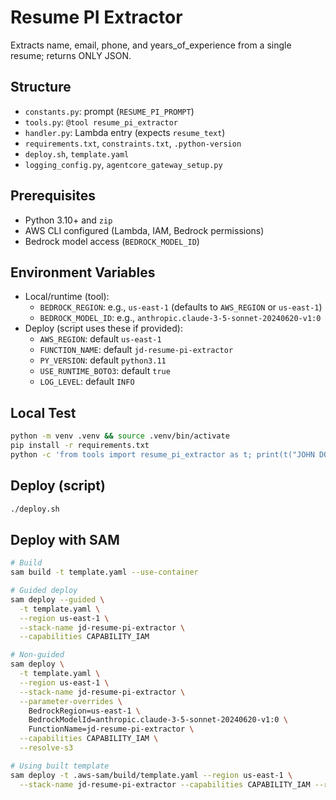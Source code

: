 # Resume PI Extractor

Extracts name, email, phone, and years_of_experience from a single resume; returns ONLY JSON.

## Structure
- `constants.py`: prompt (`RESUME_PI_PROMPT`)
- `tools.py`: `@tool resume_pi_extractor`
- `handler.py`: Lambda entry (expects `resume_text`)
- `requirements.txt`, `constraints.txt`, `.python-version`
- `deploy.sh`, `template.yaml`
- `logging_config.py`, `agentcore_gateway_setup.py`

## Prerequisites
- Python 3.10+ and `zip`
- AWS CLI configured (Lambda, IAM, Bedrock permissions)
- Bedrock model access (`BEDROCK_MODEL_ID`)

## Environment Variables
- Local/runtime (tool):
  - `BEDROCK_REGION`: e.g., `us-east-1` (defaults to `AWS_REGION` or `us-east-1`)
  - `BEDROCK_MODEL_ID`: e.g., `anthropic.claude-3-5-sonnet-20240620-v1:0`
- Deploy (script uses these if provided):
  - `AWS_REGION`: default `us-east-1`
  - `FUNCTION_NAME`: default `jd-resume-pi-extractor`
  - `PY_VERSION`: default `python3.11`
  - `USE_RUNTIME_BOTO3`: default `true`
  - `LOG_LEVEL`: default `INFO`

## Local Test
```bash
python -m venv .venv && source .venv/bin/activate
pip install -r requirements.txt
python -c 'from tools import resume_pi_extractor as t; print(t("JOHN DOE\nEmail: john@x.com\nPhone: +1 415 555 0101\nExperience: 10+ years"))'
```

## Deploy (script)
```bash
./deploy.sh
```

## Deploy with SAM
```bash
# Build
sam build -t template.yaml --use-container

# Guided deploy
sam deploy --guided \
  -t template.yaml \
  --region us-east-1 \
  --stack-name jd-resume-pi-extractor \
  --capabilities CAPABILITY_IAM

# Non-guided
sam deploy \
  -t template.yaml \
  --region us-east-1 \
  --stack-name jd-resume-pi-extractor \
  --parameter-overrides \
    BedrockRegion=us-east-1 \
    BedrockModelId=anthropic.claude-3-5-sonnet-20240620-v1:0 \
    FunctionName=jd-resume-pi-extractor \
  --capabilities CAPABILITY_IAM \
  --resolve-s3

# Using built template
sam deploy -t .aws-sam/build/template.yaml --region us-east-1 \
  --stack-name jd-resume-pi-extractor --capabilities CAPABILITY_IAM --resolve-s3
```
